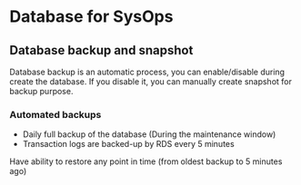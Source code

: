 # Database for SysOps

## Database backup and snapshot

Database backup is an automatic process, you can enable/disable during create the database. If you disable it, you can manually create snapshot for backup purpose. 

### Automated backups

* Daily full backup of the database (During the maintenance window)
* Transaction logs are backed-up by RDS every 5 minutes

Have ability to restore any point in time (from oldest backup to 5 minutes ago)
